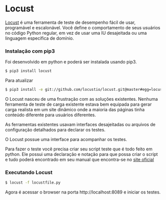 # Locust

[Locust](https://docs.locust.io) é uma ferramenta de teste de desempenho fácil de usar, programável e escalonável. Você define o comportamento de seus usuários no código Python regular, em vez de usar uma IU desajeitada ou uma linguagem específica de domínio.

### Instalação com pip3
Foi desenvolvido em python e poderá ser instalada usando pip3.
```bash
$ pip3 install locust
```

Para atualizar
```bash
$ pip3 install -e git://github.com/locustio/locust.git@master#egg=locus
```

O Locust nasceu de uma frustração com as soluções existentes. Nenhuma ferramenta de teste de carga existente estava bem equipada para gerar carga realista em um site dinâmico onde a maioria das páginas tinha conteúdo diferente para usuários diferentes. 

As ferramentas existentes usavam interfaces desajeitadas ou arquivos de configuração detalhados para declarar os testes.

O Locust possue uma interface para acompanhar os testes.

Para fazer o teste você precisa criar seu script teste que é todo feito em python.
Ele possui uma declaração e notação para que possa criar o script e tudo poderá encontrado em seu manual que encontra-se no [site oficial](https://docs.locust.io/en/stable/)

### Executando Locust
```bash
$ locust -f locustfile.py
```
Agora é acessar o browser na porta http://localhost:8089 e iniciar os testes.

